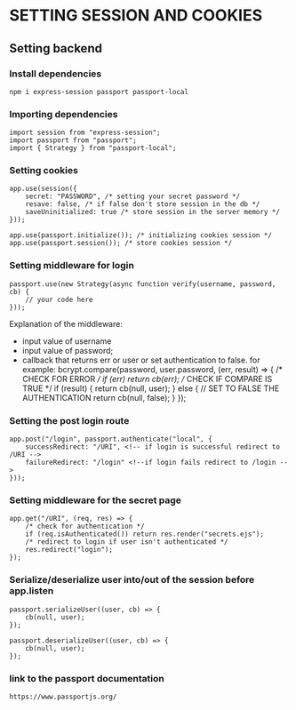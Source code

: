 # SETTING SESSION AND COOKIES

## Setting backend

### Install dependencies
````
npm i express-session passport passport-local
````

### Importing dependencies
````
import session from "express-session";
import passport from "passport";
import { Strategy } from "passport-local";
````

### Setting cookies
````
app.use(session({
    secret: "PASSWORD", /* setting your secret password */
    resave: false, /* if false don't store session in the db */
    saveUninitialized: true /* store session in the server memory */
}));

app.use(passport.initialize()); /* initializing cookies session */
app.use(passport.session()); /* store cookies session */
````

### Setting middleware for login
````
passport.use(new Strategy(async function verify(username, password, cb) {
    // your code here
}));
````

Explanation of the middleware:
- input value of username
- input value of password;
- callback that returns err or user or set authentication to false. for example:
bcrypt.compare(password, user.password, (err, result) => {
    /* CHECK FOR ERROR  */
    if (err) return cb(err);
    /* CHECK IF COMPARE IS TRUE */
    if (result) {
        return cb(null, user);
    } else {
        // SET TO FALSE THE AUTHENTICATION
        return cb(null, false);
    }
});

### Setting the post login route
````
app.post("/login", passport.authenticate("local", {
    successRedirect: "/URI", <!-- if login is successful redirect to /URI -->
    failureRedirect: "/login" <!--if login fails redirect to /login -->
}));
````

### Setting middleware for the secret page
````
app.get("/URI", (req, res) => {
    /* check for authentication */
    if (req.isAuthenticated()) return res.render("secrets.ejs");
    /* redirect to login if user isn't authenticated */
    res.redirect("login");
});
````

### Serialize/deserialize user into/out of the session before app.listen
````
passport.serializeUser((user, cb) => {
    cb(null, user);
});

passport.deserializeUser((user, cb) => {
    cb(null, user);
});
````

### link to the passport documentation 
```
https://www.passportjs.org/
```

